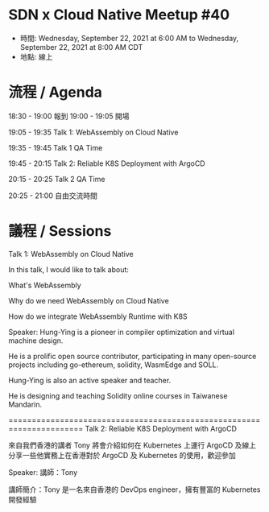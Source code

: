 # SDN x Cloud Native Meetup #40
- 時間: Wednesday, September 22, 2021 at 6:00 AM to Wednesday, September 22, 2021 at 8:00 AM CDT
- 地點: 線上

# 流程 / Agenda

18:30 - 19:00 報到 19:00 - 19:05 開場

19:05 - 19:35 Talk 1: WebAssembly on Cloud Native

19:35 - 19:45 Talk 1 QA Time

19:45 - 20:15 Talk 2: Reliable K8S Deployment with ArgoCD

20:15 - 20:25 Talk 2 QA Time

20:25 - 21:00 自由交流時間

# 議程 / Sessions

Talk 1: WebAssembly on Cloud Native

In this talk, I would like to talk about:

What's WebAssembly

Why do we need WebAssembly on Cloud Native

How do we integrate WebAssembly Runtime with K8S

Speaker: Hung-Ying is a pioneer in compiler optimization and virtual machine design.

He is a prolific open source contributor, participating in many open-source projects including go-ethereum, solidity, WasmEdge and SOLL.

Hung-Ying is also an active speaker and teacher.

He is designing and teaching Solidity online courses in Taiwanese Mandarin.

====================================================================== Talk 2: Reliable K8S Deployment with ArgoCD

來自我們香港的講者 Tony 將會介紹如何在 Kubernetes 上運行 ArgoCD 及線上分享一些他實務上在香港對於 ArgoCD 及 Kubernetes 的使用，歡迎參加

Speaker: 講師：Tony

講師簡介：Tony 是一名來自香港的 DevOps engineer，擁有豐富的 Kubernetes 開發經驗

